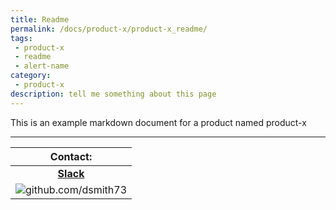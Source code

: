 ```yaml
---
title: Readme
permalink: /docs/product-x/product-x_readme/
tags: 
 - product-x
 - readme
 - alert-name
category:
 - product-x
description: tell me something about this page
---
```


This is an example markdown document for a product named product-x


 ---
 

| Contact: |
| :---------: |
| **[Slack](https://101101workspace.slack.com/archives/D012ESWSXHQ "dsmith73 on 101101 workspace")** |
| ![github.com/dsmith73](https://avatars1.githubusercontent.com/u/44279121?s=60&u=7a933a33b51505f9d6435eeffae1c8156a47dc77&v=4 "github.com/dsmith73") |
